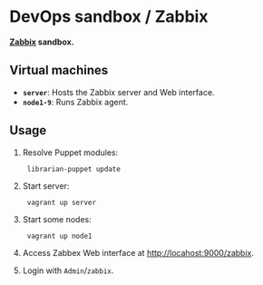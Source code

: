 DevOps sandbox / Zabbix
=======================

**[Zabbix](http://www.zabbix.com) sandbox.**


Virtual machines
----------------

* **`server`**: Hosts the Zabbix server and Web interface.
* **`node1-9`**: Runs Zabbix agent.

Usage
-----
1. Resolve Puppet modules:

        librarian-puppet update 

2. Start server:

        vagrant up server

3. Start some nodes:

        vagrant up node1

4. Access Zabbex Web interface at <http://locahost:9000/zabbix>.

5. Login with `Admin`/`zabbix`.
